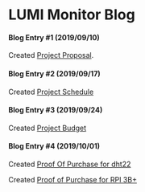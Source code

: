 # LUMI Monitor Blog

#### Blog Entry #1 (2019/09/10)

Created [Project Proposal](https://github.com/Manshur7/Capstone-Project/blob/master/Documentation/ProposalCapstoneLumi.xlsx).

#### Blog Entry #2 (2019/09/17)

Created [Project Schedule]()

#### Blog Entry #3 (2019/09/24)

Created [Project Budget](https://github.com/Manshur7/Capstone-Project/blob/master/Documentation/Budget.xlsx)

#### Blog Entry #4 (2019/10/01)

Created [Proof Of Purchase for dht22](https://github.com/Manshur7/Capstone-Project/blob/master/Documentation/dht22.png
)

Created [Proof of Purchase for RPI 3B+](https://github.com/Manshur7/Capstone-Project/blob/master/Documentation/rpi3.png)


